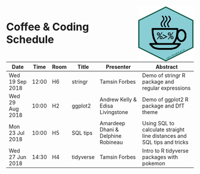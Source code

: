 <img src="images/c&c_dft_hex_symbol.png" width="150" height="150" align="right">

# Coffee & Coding Schedule

Date | Time | Room | Title | Presenter | Abstract
---------------|-----|----|----------|---------------------|--------------------------------
Wed 19 Sep 2018|12:00|H6|stringr|Tamsin Forbes|Demo of stringr R package and regular expressions
Wed 29 Aug 2018|10:00|H2|ggplot2|Andrew Kelly & Edisa Livingstone| Demo of ggplot2 R package and DfT theme
Mon 23 Jul 2018|10:00|H5|SQL tips|Amardeep Dhani & Delphine Robineau|Using SQL to calculate straight line distances and SQL tips and tricks
Wed 27 Jun 2018|14:30|H4|tidyverse|Tamsin Forbes|Intro to R tidyverse packages with pokemon